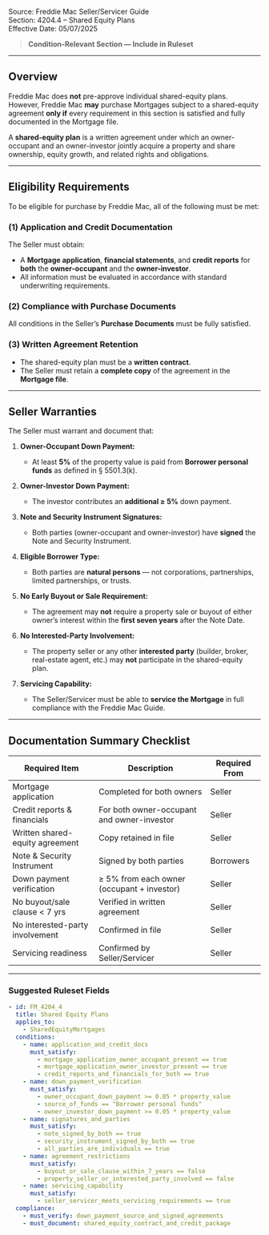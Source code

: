 Source: Freddie Mac Seller/Servicer Guide  
Section: 4204.4 – Shared Equity Plans  
Effective Date: 05/07/2025  

> **Condition-Relevant Section — Include in Ruleset**

---

## Overview
Freddie Mac does **not** pre-approve individual shared-equity plans.  
However, Freddie Mac **may** purchase Mortgages subject to a shared-equity agreement **only if** every requirement in this section is satisfied and fully documented in the Mortgage file.

A **shared-equity plan** is a written agreement under which an owner-occupant and an owner-investor jointly acquire a property and share ownership, equity growth, and related rights and obligations.

---

## Eligibility Requirements
To be eligible for purchase by Freddie Mac, all of the following must be met:

### (1) Application and Credit Documentation
The Seller must obtain:
- A **Mortgage application**, **financial statements**, and **credit reports** for **both** the **owner-occupant** and the **owner-investor**.  
- All information must be evaluated in accordance with standard underwriting requirements.

### (2) Compliance with Purchase Documents
All conditions in the Seller’s **Purchase Documents** must be fully satisfied.

### (3) Written Agreement Retention
- The shared-equity plan must be a **written contract**.  
- The Seller must retain a **complete copy** of the agreement in the **Mortgage file**.

---

## Seller Warranties
The Seller must warrant and document that:

1. **Owner-Occupant Down Payment:**  
   - At least **5%** of the property value is paid from **Borrower personal funds** as defined in § 5501.3(k).

2. **Owner-Investor Down Payment:**  
   - The investor contributes an **additional ≥ 5%** down payment.

3. **Note and Security Instrument Signatures:**  
   - Both parties (owner-occupant and owner-investor) have **signed** the Note and Security Instrument.

4. **Eligible Borrower Type:**  
   - Both parties are **natural persons** — not corporations, partnerships, limited partnerships, or trusts.

5. **No Early Buyout or Sale Requirement:**  
   - The agreement may **not** require a property sale or buyout of either owner’s interest within the **first seven years** after the Note Date.

6. **No Interested-Party Involvement:**  
   - The property seller or any other **interested party** (builder, broker, real-estate agent, etc.) may **not** participate in the shared-equity plan.

7. **Servicing Capability:**  
   - The Seller/Servicer must be able to **service the Mortgage** in full compliance with the Freddie Mac Guide.

---

## Documentation Summary Checklist

| Required Item | Description | Required From |
|----------------|--------------|---------------|
| Mortgage application | Completed for both owners | Seller |
| Credit reports & financials | For both owner-occupant and owner-investor | Seller |
| Written shared-equity agreement | Copy retained in file | Seller |
| Note & Security Instrument | Signed by both parties | Borrowers |
| Down payment verification | ≥ 5% from each owner (occupant + investor) | Seller |
| No buyout/sale clause < 7 yrs | Verified in written agreement | Seller |
| No interested-party involvement | Confirmed in file | Seller |
| Servicing readiness | Confirmed by Seller/Servicer | Seller |

---

### Suggested Ruleset Fields

```yaml
- id: FM_4204_4
  title: Shared Equity Plans
  applies_to:
    - SharedEquityMortgages
  conditions:
    - name: application_and_credit_docs
      must_satisfy:
        - mortgage_application_owner_occupant_present == true
        - mortgage_application_owner_investor_present == true
        - credit_reports_and_financials_for_both == true
    - name: down_payment_verification
      must_satisfy:
        - owner_occupant_down_payment >= 0.05 * property_value
        - source_of_funds == "Borrower personal funds"
        - owner_investor_down_payment >= 0.05 * property_value
    - name: signatures_and_parties
      must_satisfy:
        - note_signed_by_both == true
        - security_instrument_signed_by_both == true
        - all_parties_are_individuals == true
    - name: agreement_restrictions
      must_satisfy:
        - buyout_or_sale_clause_within_7_years == false
        - property_seller_or_interested_party_involved == false
    - name: servicing_capability
      must_satisfy:
        - seller_servicer_meets_servicing_requirements == true
  compliance:
    - must_verify: down_payment_source_and_signed_agreements
    - must_document: shared_equity_contract_and_credit_package

